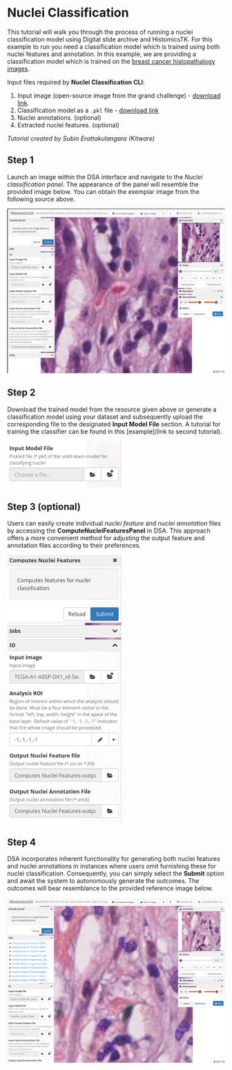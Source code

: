 # Nuclei Classification

This tutorial will walk you through the process of running a nuclei classification model using Digital slide archive and HistomicsTK. For this example to run you need a classification model which is trained using both nuclei features and annotation. In this example, we are providing a classification model which is trained on the [breast cancer histopathalogy images](https://nucls.grand-challenge.org/).

Input files required by **Nuclei Classification CLI**:
1. Input image (open-source image from the grand challenge) - [download link](https://data.kitware.com/api/v1/file/hashsum/sha512/25b67911881807a0453fe213b9ab77dbf37ec7aaf77fea98407ff06412eb849fdaa2cee4b5412fd03437b428deb2b013174af36411900fd9c5a71de7c84f3cfe/download).
2. Classification model as a `.pkl` file - [download link](https://data.kitware.com/api/v1/file/hashsum/sha512/2bcdc057f50726b8cd7376695290b223a1548c1a2e44267a3d4da90988d4af1569ff181350cc04ad7095f8cf434c35e6fc54466ea4b67bfc41ada55ba2237d23/download)
3. Nuclei annotations. (optional)
4. Extracted nuclei features. (optional)

*Tutorial created by Subin Erattakulangara (Kitware)*

## Step 1

Launch an image within the DSA interface and navigate to the *Nuclei classification panel*. The appearance of the panel will resemble the provided image below. You can obtain the exemplar image from the following source above.

![nucleiClass-panel.png](./doc_files/NucleiClassification/nucleiClass-panel.png)

## Step 2

Download the trained model from the resource given above or generate a classification model using your dataset and subsequently upload the corresponding file to the designated **Input Model File** section. A tutorial for training the classifier can be found in this [example](link to second tutorial).

![inputmodel-fie.png](./doc_files/NucleiClassification/inputmodel-fie.png)

## Step 3 (optional)

Users can easily create individual *nuclei feature* and *nuclei annotation* files by accessing the **ComputeNucleiFeaturesPanel** in DSA. This approach offers a more convenient method for adjusting the output feature and annotation files according to their preferences.

![nucleiFeature-extraction.png](./doc_files/NucleiClassification/nucleiFeature-extraction.png)

## Step 4

DSA incorporates inherent functionality for generating both nuclei features and nuclei annotations in instances where users omit furnishing these for nuclei classification. Consequently, you can simply select the **Submit** option and await the system to autonomously generate the outcomes. The outcomes will bear resemblance to the provided reference image below.

![results.png](./doc_files/NucleiClassification/results.png)
